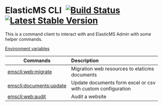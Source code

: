 # ElasticMS CLI &nbsp;[![Build Status](https://github.com/ems-project/elasticms-toolbox-docker/actions/workflows/ci.yml/badge.svg)](https://github.com/ems-project/elasticms-toolbox-docker) [![Latest Stable Version](https://img.shields.io/github/v/release/ems-project/elasticms-cli)](https://github.com/ems-project/elasticms-cli/releases)

This is a command client to interact with and ElasticMS Admin with some helper commands.

[Environment variables](/elasticms-cli/parameters.md)

| Commands                                               | Description                                                  |
|--------------------------------------------------------|:-------------------------------------------------------------|
| [emscli:web:migrate](/elasticms-cli/migrate-web.md) | Migration web resources to elaticms documents                |
| [emscli:documents:update](/elasticms-cli/documents.md)                | Update documents form excel or csv with custom configuration |   
| [emscli:web:audit](/elasticms-cli/audit.md)                           | Audit a website                                              |
